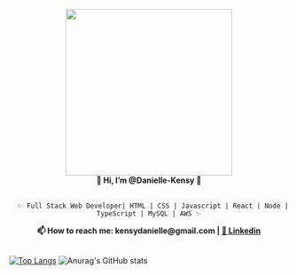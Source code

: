 <div align = "center">
<img src="https://picrew.me/shareImg/org/202207/1524872_gFcaUSOl.png"  width="300" height="300" /> 
</div>
<div align = "center"> <strong> 👻 Hi, I’m @Danielle-Kensy 👻 </strong> </div> 
</BR>
  <div align = "center">

      ✨ Full Stack Web Developer| HTML | CSS | Javascript | React | Node | TypeScript | MySQL | AWS ✨
      
</div>

<div align = "center"> <strong> 📫 How to reach me: kensydanielle@gmail.com | <a href="https://www.linkedin.com/in/danielle-kensy-22ba91226/" target="_blank"> 🔹 Linkedin </a> </strong> </div> 

</BR>

[![Top Langs](https://github-readme-stats.vercel.app/api/top-langs/?username=Danielle-Kensy&layout=compact&theme=dracula)](https://github.com/Danielle-Kensy/github-readme-stats) ![Anurag's GitHub stats](https://github-readme-stats.vercel.app/api?username=Danielle-Kensy&show_icons=true&theme=dracula) 


